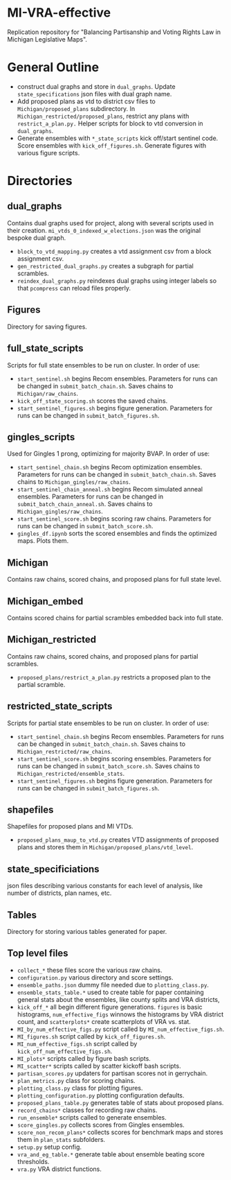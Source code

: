 # MI-VRA-effective
Replication repository for "Balancing Partisanship and Voting Rights Law in Michigan Legislative Maps".


# General Outline  
- construct dual graphs and store in `dual_graphs`. Update `state_specifications` json files with dual graph name.
- Add proposed plans as vtd to district csv files to `Michigan/proposed_plans` subdirectory. In `Michigan_restricted/proposed_plans`, restrict any plans with `restrict_a_plan.py.` Helper scripts for block to vtd conversion in `dual_graphs`.
- Generate ensembles with `*_state_scripts` kick off/start sentinel code. Score ensembles with `kick_off_figures.sh`. Generate figures with various figure scripts.

# Directories
## dual_graphs
Contains dual graphs used for project, along with several scripts used in their creation. `mi_vtds_0_indexed_w_elections.json` was the original bespoke dual graph.
- `block_to_vtd_mapping.py` creates a vtd assignment csv from a block assignment csv.
- `gen_restricted_dual_graphs.py` creates a subgraph for partial scrambles.
- `reindex_dual_graphs.py` reindexes dual graphs using integer labels so that `pcompress` can reload files properly.

## Figures
Directory for saving figures.

## full_state_scripts
Scripts for full state ensembles to be run on cluster. In order of use:
- `start_sentinel.sh` begins Recom ensembles. Parameters for runs can be changed in `submit_batch_chain.sh`. Saves chains to `Michigan/raw_chains`.
- `kick_off_state_scoring.sh` scores the saved chains.
- `start_sentinel_figures.sh` begins figure generation. Parameters for runs can be changed in `submit_batch_figures.sh`.

## gingles_scripts
Used for Gingles 1 prong, optimizing for majority BVAP. In order of use:
- `start_sentinel_chain.sh` begins Recom optimization ensembles. Parameters for runs can be changed in `submit_batch_chain.sh`. Saves chains to `Michigan_gingles/raw_chains`.
- `start_sentinel_chain_anneal.sh` begins Recom simulated anneal ensembles. Parameters for runs can be changed in `submit_batch_chain_anneal.sh`. Saves chains to `Michigan_gingles/raw_chains`.
- `start_sentinel_score.sh` begins scoring raw chains. Parameters for runs can be changed in `submit_batch_score.sh`.
- `gingles_df.ipynb` sorts the scored ensembles and finds the optimized maps. Plots them.

## Michigan
Contains raw chains, scored chains, and proposed plans for full state level.

## Michigan_embed
Contains scored chains for partial scrambles embedded back into full state.

## Michigan_restricted
Contains raw chains, scored chains, and proposed plans for partial scrambles.
- `proposed_plans/restrict_a_plan.py` restricts a proposed plan to the partial scramble.

## restricted_state_scripts
Scripts for partial state ensembles to be run on cluster. In order of use:
- `start_sentinel_chain.sh` begins Recom ensembles. Parameters for runs can be changed in `submit_batch_chain.sh`. Saves chains to `Michigan_restricted/raw_chains`.
- `start_sentinel_score.sh` begins scoring ensembles. Parameters for runs can be changed in `submit_batch_score.sh`. Saves chains to `Michigan_restricted/ensemble_stats`.
- `start_sentinel_figures.sh` begins figure generation. Parameters for runs can be changed in `submit_batch_figures.sh`.

## shapefiles
Shapefiles for proposed plans and MI VTDs. 
- `proposed_plans_maup_to_vtd.py` creates VTD assignments of proposed plans and stores them in `Michigan/proposed_plans/vtd_level`.

## state_specificiations
json files describing various constants for each level of analysis, like number of districts, plan names, etc.

## Tables
Directory for storing various tables generated for paper.

## Top level files
- `collect_*` these files score the various raw chains.
- `configuration.py` various directory and score settings.
- `ensemble_paths.json` dummy file needed due to `plotting_class.py`.
- `ensemble_stats_table.*` used to create table for paper containing general stats about the ensembles, like county splits and VRA districts,
- `kick_off_*` all begin different figure generations. `figures` is basic histograms, `num_effective_figs` winnows the histograms by VRA district count, and `scatterplots*` create scatterplots of VRA vs. stat.
- `MI_by_num_effective_figs.py` script called by `MI_num_effective_figs.sh`.
- `MI_figures.sh` script called by `kick_off_figures.sh`.
- `MI_num_effective_figs.sh` script called by `kick_off_num_effective_figs.sh`.
- `MI_plots*` scripts called by figure bash scripts.
- `MI_scatter*` scripts called by scatter kickoff bash scripts.
- `partisan_scores.py` updaters for partisan scores not in gerrychain.
- `plan_metrics.py` class for scoring chains.
- `plotting_class.py` class for plotting figures.
- `plotting_configuration.py` plotting configuration defaults.
- `proposed_plans_table.py` generates table of stats about proposed plans.
- `record_chains*` classes for recording raw chains.
- `run_ensemble*` scripts called to generate ensembles.
- `score_gingles.py` collects scores from Gingles ensembles.
- `score_non_recom_plans*` collects scores for benchmark maps and stores them in `plan_stats` subfolders.
- `setup.py` setup config.
- `vra_and_eg_table.*` generate table about ensemble beating score thresholds.
- `vra.py` VRA district functions.
